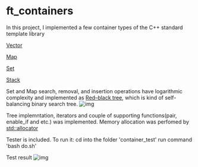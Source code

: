 # ft_containers

In this project, I implemented a few container types of the C++ standard template library

[Vector](https://en.cppreference.com/w/cpp/container/vector)

[Map](https://en.cppreference.com/w/cpp/container/map)

[Set](https://en.cppreference.com/w/cpp/container/set)

[Stack](https://en.cppreference.com/w/cpp/container/stack)

Set and Map search, removal, and insertion operations have logarithmic complexity and implemented as [Red–black tree](https://en.wikipedia.org/wiki/Red%E2%80%93black_tree), which is kind of self-balancing binary search tree.
![img](https://user-images.githubusercontent.com/37631996/204149607-da89f88c-56cc-4b61-a163-3c828ccad4ad.gif)

Tree implemntation, iterators and couple of supporting functions(pair, enable_if and etc.) was implemented.
Memory allocation was perfomed by [std::allocator](https://en.cppreference.com/w/cpp/memory/allocator)



Tester is included. To run it:
cd into the folder 'container_test'
run command 'bash do.sh'

Test result
![img](https://user-images.githubusercontent.com/37631996/204149467-a881f775-b3f2-40dd-8dab-aa6358d8fed7.png)

